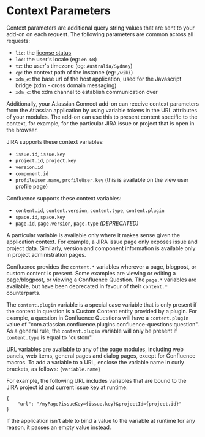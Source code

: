 # Context Parameters

Context parameters are additional query string values that are sent to your add-on on each request. The following
parameters are common across all requests:

* `lic`: the [license status](./licensing.html#license-status)
* `loc`: the user's locale (eg: `en-GB`)
* `tz`: the user's timezone (eg: `Australia/Sydney`)
* `cp`: the context path of the instance (eg: `/wiki`)
* `xdm_e`: the base url of the host application, used for the Javascript bridge (xdm - cross domain messaging)
* `xdm_c`: the xdm channel to establish communication over

Additionally, your Atlassian Connect add-on can receive context parameters from the Atlassian application by using
variable tokens in the URL attributes of your modules. The add-on can use this to present content specific to the
context, for example, for the particular JIRA issue or project that is open in the browser.

JIRA supports these context variables:

 * `issue.id`, `issue.key`
 * `project.id`, `project.key`
 * `version.id`
 * `component.id`
 * `profileUser.name`, `profileUser.key` (this is available on the view user profile page)

Confluence supports these context variables:

 * `content.id`, `content.version`, `content.type`, `content.plugin`
 * `space.id`, `space.key`
 * `page.id`, `page.version`, `page.type` *(DEPRECATED)*

A particular variable is available only where it makes sense given the application context. For example, a JIRA issue
page only exposes issue and project data. Similarly, version and component information is available only in project
administration pages.

Confluence provides the `content.*` variables wherever a page, blogpost, or custom content is present. Some examples are viewing or editing a page/blogpost, or viewing a Confluence Question. The `page.*` variables are available, but have been deprecated in favour of their `content.*` counterparts.

The `content.plugin` variable is a special case variable that is only present if the content in question is a Custom Content entity provided by a plugin. For example, a question in Confluence Questions will have a `content.plugin` value of "com.atlassian.confluence.plugins.confluence-questions:question". As a general rule, the `content.plugin` variable will only be present if `content.type` is equal to "custom".

URL variables are available to any of the page modules, including web panels, web items, general pages and dialog pages,
except for Confluence macros. To add a variable to a URL, enclose the variable name in curly brackets, as follows: `{variable.name}`

For example, the following URL includes variables that are bound to the JIRA project id and current issue key at runtime:
```
{
    "url": "/myPage?issueKey={issue.key}&projectId={project.id}"
}
```
If the application isn't able to bind a value to the variable at runtime for any reason, it passes an empty value instead.
